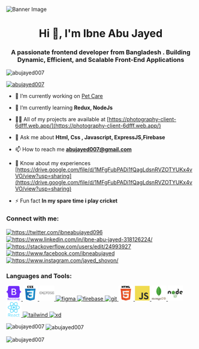 ![Banner Image](https://ibb.co/TmGvXtg)



<h1 align="center">Hi 👋, I'm Ibne Abu Jayed</h1>
<h3 align="center">A passionate frontend developer from Bangladesh . Building Dynamic, Efficient, and Scalable Front-End Applications</h3>

<p align="left"> <img src="https://komarev.com/ghpvc/?username=abujayed007&label=Profile%20views&color=0e75b6&style=flat" alt="abujayed007" /> </p>

<p align="left"> <a href="https://github.com/ryo-ma/github-profile-trophy"><img src="https://github-profile-trophy.vercel.app/?username=abujayed007" alt="abujayed007" /></a> </p>

- 🔭 I’m currently working on [Pet Care](https://pet-care-c028f.web.app/)

- 🌱 I’m currently learning **Redux, NodeJs**

- 👨‍💻 All of my projects are available at [https://photography-client-6dfff.web.app/](https://photography-client-6dfff.web.app/)

- 💬 Ask me about **Html, Css , Javascript, ExpressJS,Firebase**

- 📫 How to reach me **abujayed007@gmail.com**

- 📄 Know about my experiences [https://drive.google.com/file/d/1MFgFubPADi1fQagLdsnRVZOTYUKx4vVO/view?usp=sharing](https://drive.google.com/file/d/1MFgFubPADi1fQagLdsnRVZOTYUKx4vVO/view?usp=sharing)

- ⚡ Fun fact **In my spare time i play cricket**

<h3 align="left">Connect with me:</h3>
<p align="left">
<a href="https://twitter.com/https://twitter.com/ibneabujayed096" target="blank"><img align="center" src="https://raw.githubusercontent.com/rahuldkjain/github-profile-readme-generator/master/src/images/icons/Social/twitter.svg" alt="https://twitter.com/ibneabujayed096" height="30" width="40" /></a>
<a href="https://linkedin.com/in/https://www.linkedin.com/in/ibne-abu-jayed-318126224/" target="blank"><img align="center" src="https://raw.githubusercontent.com/rahuldkjain/github-profile-readme-generator/master/src/images/icons/Social/linked-in-alt.svg" alt="https://www.linkedin.com/in/ibne-abu-jayed-318126224/" height="30" width="40" /></a>
<a href="https://stackoverflow.com/users/https://stackoverflow.com/users/edit/24993927" target="blank"><img align="center" src="https://raw.githubusercontent.com/rahuldkjain/github-profile-readme-generator/master/src/images/icons/Social/stack-overflow.svg" alt="https://stackoverflow.com/users/edit/24993927" height="30" width="40" /></a>
<a href="https://fb.com/https://www.facebook.com/ibneabujayed" target="blank"><img align="center" src="https://raw.githubusercontent.com/rahuldkjain/github-profile-readme-generator/master/src/images/icons/Social/facebook.svg" alt="https://www.facebook.com/ibneabujayed" height="30" width="40" /></a>
<a href="https://instagram.com/https://www.instagram.com/jayed_shovon/" target="blank"><img align="center" src="https://raw.githubusercontent.com/rahuldkjain/github-profile-readme-generator/master/src/images/icons/Social/instagram.svg" alt="https://www.instagram.com/jayed_shovon/" height="30" width="40" /></a>
</p>

<h3 align="left">Languages and Tools:</h3>
<p align="left"> <a href="https://getbootstrap.com" target="_blank" rel="noreferrer"> <img src="https://raw.githubusercontent.com/devicons/devicon/master/icons/bootstrap/bootstrap-plain-wordmark.svg" alt="bootstrap" width="40" height="40"/> </a> <a href="https://www.w3schools.com/css/" target="_blank" rel="noreferrer"> <img src="https://raw.githubusercontent.com/devicons/devicon/master/icons/css3/css3-original-wordmark.svg" alt="css3" width="40" height="40"/> </a> <a href="https://expressjs.com" target="_blank" rel="noreferrer"> <img src="https://raw.githubusercontent.com/devicons/devicon/master/icons/express/express-original-wordmark.svg" alt="express" width="40" height="40"/> </a> <a href="https://www.figma.com/" target="_blank" rel="noreferrer"> <img src="https://www.vectorlogo.zone/logos/figma/figma-icon.svg" alt="figma" width="40" height="40"/> </a> <a href="https://firebase.google.com/" target="_blank" rel="noreferrer"> <img src="https://www.vectorlogo.zone/logos/firebase/firebase-icon.svg" alt="firebase" width="40" height="40"/> </a> <a href="https://git-scm.com/" target="_blank" rel="noreferrer"> <img src="https://www.vectorlogo.zone/logos/git-scm/git-scm-icon.svg" alt="git" width="40" height="40"/> </a> <a href="https://www.w3.org/html/" target="_blank" rel="noreferrer"> <img src="https://raw.githubusercontent.com/devicons/devicon/master/icons/html5/html5-original-wordmark.svg" alt="html5" width="40" height="40"/> </a> <a href="https://developer.mozilla.org/en-US/docs/Web/JavaScript" target="_blank" rel="noreferrer"> <img src="https://raw.githubusercontent.com/devicons/devicon/master/icons/javascript/javascript-original.svg" alt="javascript" width="40" height="40"/> </a> <a href="https://www.mongodb.com/" target="_blank" rel="noreferrer"> <img src="https://raw.githubusercontent.com/devicons/devicon/master/icons/mongodb/mongodb-original-wordmark.svg" alt="mongodb" width="40" height="40"/> </a> <a href="https://nodejs.org" target="_blank" rel="noreferrer"> <img src="https://raw.githubusercontent.com/devicons/devicon/master/icons/nodejs/nodejs-original-wordmark.svg" alt="nodejs" width="40" height="40"/> </a> <a href="https://reactjs.org/" target="_blank" rel="noreferrer"> <img src="https://raw.githubusercontent.com/devicons/devicon/master/icons/react/react-original-wordmark.svg" alt="react" width="40" height="40"/> </a> <a href="https://tailwindcss.com/" target="_blank" rel="noreferrer"> <img src="https://www.vectorlogo.zone/logos/tailwindcss/tailwindcss-icon.svg" alt="tailwind" width="40" height="40"/> </a> <a href="https://www.adobe.com/products/xd.html" target="_blank" rel="noreferrer"> <img src="https://cdn.worldvectorlogo.com/logos/adobe-xd.svg" alt="xd" width="40" height="40"/> </a> </p>

<p><img align="left" src="https://github-readme-stats.vercel.app/api/top-langs?username=abujayed007&show_icons=true&locale=en&layout=compact" alt="abujayed007" /></p>

<p>&nbsp;<img align="center" src="https://github-readme-stats.vercel.app/api?username=abujayed007&show_icons=true&locale=en" alt="abujayed007" /></p>

<p><img align="center" src="https://github-readme-streak-stats.herokuapp.com/?user=abujayed007&" alt="abujayed007" /></p>
